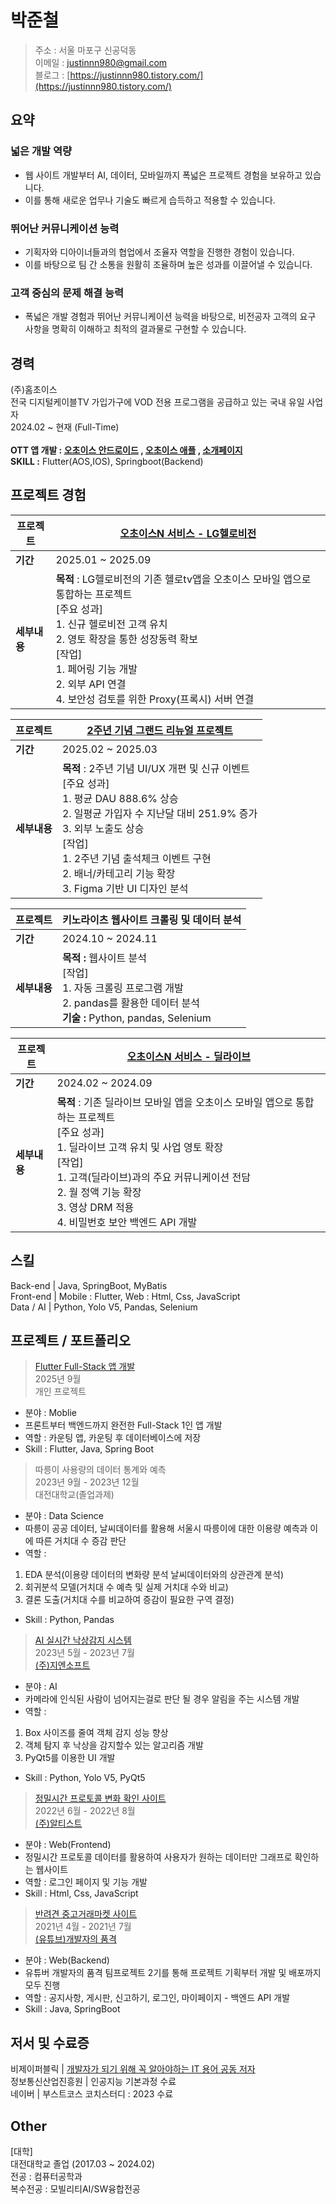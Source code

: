 # 박준철
> 주소 : 서울 마포구 신공덕동</br> 
이메일 : justinnn980@gmail.com</br>
블로그 : [https://justinnn980.tistory.com/](https://justinnn980.tistory.com/)</br>

## 요약
### 넓은 개발 역량
- 웹 사이트 개발부터 AI, 데이터, 모바일까지 폭넓은 프로젝트 경험을 보유하고 있습니다.
- 이를 통해 새로운 업무나 기술도 빠르게 습득하고 적용할 수 있습니다.

### 뛰어난 커뮤니케이션 능력
- 기획자와 디아이너들과의 협업에서 조율자 역할을 진행한 경험이 있습니다.
- 이를 바탕으로 팀 간 소통을 원활히 조율하며 높은 성과를 이끌어낼 수 있습니다.

### 고객 중심의 문제 해결 능력
- 폭넓은 개발 경험과 뛰어난 커뮤니케이션 능력을 바탕으로, 비전공자 고객의 요구 사항을 명확히 이해하고 최적의 결과물로 구현할 수 있습니다.

## 경력
(주)홈초이스</br>
전국 디지털케이블TV 가입가구에 VOD 전용 프로그램을 공급하고 있는 국내 유일 사업자</br>
2024.02 ~ 현재 (Full-Time)</br></br>
**OTT 앱 개발 : [오초이스 안드로이드](https://play.google.com/store/apps/details?id=com.homechoice.app.homechoice&hl=ko) , [오초이스 애플](https://apps.apple.com/kr/app/%EC%98%A4%EC%B4%88%EC%9D%B4%EC%8A%A4-mobile/id6444248350) , [소개페이지](https://ochoice.co.kr/page/intro.php)**<br>
**SKILL :** Flutter(AOS,IOS), Springboot(Backend)
## 프로젝트 경험

| 프로젝트 | **[오초이스N 서비스 - LG헬로비전](https://www.lghellovision.net/product/tv/tvMainService.do?mcode=05)**  |
|----------|----------------------------------------|
| **기간** | 2025.01 ~ 2025.09 |
| **세부내용** | **목적** : LG헬로비전의 기존 헬로tv앱을 오초이스 모바일 앱으로 통합하는 프로젝트</br> [주요 성과] </br> 1. 신규 헬로비전 고객 유치 </br> 2. 영토 확장을 통한 성장동력 확보 </br>[작업] </br>1. 페어링 기능 개발 </br> 2. 외부 API 연결</br> 4. 보안성 검토를 위한 Proxy(프록시) 서버 연결

| 프로젝트 | **[2주년 기념 그랜드 리뉴얼 프로젝트](https://pf.kakao.com/_FBxnNxj/108507893)**  |
|----------|----------------------------------------|
| **기간** | 2025.02 ~ 2025.03 |
| **세부내용** | **목적** : 2주년 기념 UI/UX 개편 및 신규 이벤트 </br> [주요 성과]</br>1. 평균 DAU 888.6% 상승 </br>2. 일평균 가입자 수 지난달 대비 251.9% 증가 </br> 3. 외부 노출도 상승 </br> [작업] </br> 1. 2주년 기념 출석체크 이벤트 구현 </br> 2. 배너/카테고리 기능 확장 </br> 3. Figma 기반 UI 디자인 분석

| 프로젝트 | **키노라이츠 웹사이트 크롤링 및 데이터 분석**  |
|----------|----------------------------------------|
| **기간** | 2024.10 ~ 2024.11 |
| **세부내용** | **목적 :** 웹사이트 분석 </br> [작업] </br> 1. 자동 크롤링 프로그램 개발 </br> 2. pandas를 활용한 데이터 분석 </br> **기술 :** Python, pandas, Selenium

| 프로젝트 | **[오초이스N 서비스 - 딜라이브](https://www.dlive.kr/front/product/ochoice/OchoiceAction.do?method=view)**  |
|----------|----------------------------------------|
| **기간** | 2024.02 ~ 2024.09 |
| **세부내용** | **목적** : 기존 딜라이브 모바일 앱을 오초이스 모바일 앱으로 통합하는 프로젝트 </br> [주요 성과] </br> 1. 딜라이브 고객 유치 및 사업 영토 확장 </br>[작업] </br> 1. 고객(딜라이브)과의 주요 커뮤니케이션 전담 </br> 2. 월 정액 기능 확장 </br> 3. 영상 DRM 적용 </br> 4. 비밀번호 보안 백엔드 API 개발

## 스킬
Back-end | Java, SpringBoot, MyBatis </br>
Front-end | Mobile : Flutter, Web : Html, Css, JavaScript</br>
Data / AI | Python, Yolo V5, Pandas, Selenium</br>


## 프로젝트 / 포트폴리오
>[Flutter Full-Stack 앱 개발](https://github.com/justinnn980/myflutter) </br>  2025년 9월</br> 개인 프로젝트
- 분야 : Moblie
- 프론트부터 백엔드까지 완전한 Full-Stack 1인 앱 개발</br>
- 역할 : 카운팅 앱, 카운팅 후 데이터베이스에 저장 </br>
- Skill : Flutter, Java, Spring Boot

>따릉이 사용량의 데이터 통계와 예측 </br> 2023년 9월 - 2023년 12월 </br> 대전대학교(졸업과제)
- 분야 : Data Science
- 따릉이 공공 데이터, 날씨데이터를 활용해 서울시 따릉이에 대한 이용량 예측과 이에 따른 거치대 수 증감 판단</br>
- 역할 : 
1. EDA 분석(이용량 데이터의 변화량 분석 날씨데이터와의 상관관계 분석)</br>
2. 회귀분석 모델(거치대 수 예측 및 실제 거치대 수와 비교)</br>
3. 결론 도출(거치대 수를 비교하여 증감이 필요한 구역 결정)</br>
- Skill : Python, Pandas</br>

>[AI 실시간 낙상감지 시스템](https://github.com/TEAM-DSS/Human-Fall-Detection) </br> 2023년 5월 - 2023년 7월</br>[(주)지엔소프트](http://www.gn-soft.co.kr/gns/html/index.html) </br>
- 분야 : AI</br>
- 카메라에 인식된 사람이 넘어지는걸로 판단 될 경우 알림을 주는 시스템 개발</br>
- 역할 : 
1. Box 사이즈를 줄여 객체 감지 성능 향상</br>
2. 객체 탐지 후 낙상을 감지할수 있는 알고리즘 개발</br>
3. PyQt5를 이용한 UI 개발
- Skill : Python, Yolo V5, PyQt5

>[정밀시간 프로토콜 변화 확인 사이트](https://github.com/Masterwhiece/ptp-visualization)</br>2022년 6월 - 2022년 8월</br>[(주)알티스트](https://www.rtst.co.kr/) </br>
- 분야 : Web(Frontend)</br>
- 정밀시간 프로토콜 데이터를 활용하여 사용자가 원하는 데이터만 그래프로 확인하는 웹사이트</br>
- 역할 : 로그인 페이지 및 기능 개발
- Skill : Html, Css, JavaScript</br>

>[반려견 중고거래마켓 사이트](https://github.com/DaengDaengMarket/dignity-of-developer-2-project)</br>2021년 4월 - 2021년 7월</br>[(유튜브)개발자의 품격](https://www.inflearn.com/users/16938/@realprogrammers?srsltid=AfmBOoooGystUG2l1_FXZl7PiyZH4aVgk-KXvGP5yQ7tjnocGTXkpIFh) </br>
- 분야 : Web(Backend)</br>
- 유튜버 개발자의 품격 팀프로젝트 2기를 통해 프로젝트 기획부터 개발 및 배포까지 모두 진행
- 역할 : 공지사항, 게시판, 신고하기, 로그인, 마이페이지 - 백엔드 API 개발</br>
- Skill : Java, SpringBoot</br>

## 저서 및 수료증
비제이퍼블릭 | [개발자가 되기 위해 꼭 알아야하는 IT 용어 공동 저자](https://www.yes24.com/Product/Goods/109711067) </br>
정보통신산업진흥원 | 인공지능 기본과정 수료</br>
네이버 | 부스트코스<DATA SCIENCE> 코치스터디 : 2023 수료</br>

## Other
[대학]</br>
대전대학교 졸업 (2017.03 ~ 2024.02) </br>
전공 : 컴퓨터공학과 </br>복수전공 : 모빌리티AI/SW융합전공 </br></br>
